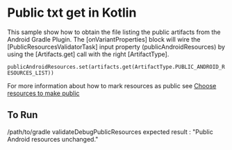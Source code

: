 # Public txt get in Kotlin

This sample show how to obtain the file listing the public artifacts from the Android Gradle Plugin.
The [onVariantProperties] block will wire the [PublicResourcesValidatorTask] input property
(publicAndroidResources) by using
the [Artifacts.get] call with the right [ArtifactType].

```publicAndroidResources.set(artifacts.get(ArtifactType.PUBLIC_ANDROID_RESOURCES_LIST))```

For more information about how to mark resources as public see
[Choose resources to make public](https://developer.android.com/studio/projects/android-library.html#PrivateResources)

## To Run
/path/to/gradle validateDebugPublicResources
expected result : "Public Android resources unchanged."